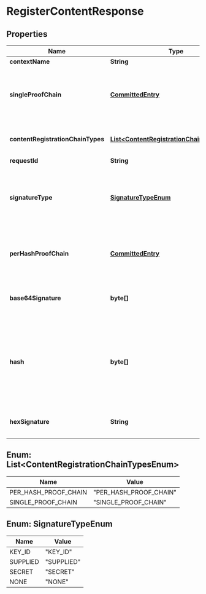 
# RegisterContentResponse

## Properties
Name | Type | Description | Notes
------------ | ------------- | ------------- | -------------
**contextName** | **String** |  | 
**singleProofChain** | [**CommittedEntry**](CommittedEntry.md) | This is the single proof chain where all hashes are stored (if configured) |  [optional]
**contentRegistrationChainTypes** | [**List&lt;ContentRegistrationChainTypesEnum&gt;**](#List&lt;ContentRegistrationChainTypesEnum&gt;) | A set of content registration targets |  [optional]
**requestId** | **String** |  |  [optional]
**signatureType** | [**SignatureTypeEnum**](#SignatureTypeEnum) | The signature type from the request or the default from the settings | 
**perHashProofChain** | [**CommittedEntry**](CommittedEntry.md) | This is the proof chain specific for the current hash (if configured) |  [optional]
**base64Signature** | **byte[]** | The calculated signature in base64 form | 
**hash** | **byte[]** | The hash in base64 format that you supplied or that was calculated. This is the actual hash for the content | 
**hexSignature** | **String** | The calculated signature in hex form | 


<a name="List<ContentRegistrationChainTypesEnum>"></a>
## Enum: List&lt;ContentRegistrationChainTypesEnum&gt;
Name | Value
---- | -----
PER_HASH_PROOF_CHAIN | &quot;PER_HASH_PROOF_CHAIN&quot;
SINGLE_PROOF_CHAIN | &quot;SINGLE_PROOF_CHAIN&quot;


<a name="SignatureTypeEnum"></a>
## Enum: SignatureTypeEnum
Name | Value
---- | -----
KEY_ID | &quot;KEY_ID&quot;
SUPPLIED | &quot;SUPPLIED&quot;
SECRET | &quot;SECRET&quot;
NONE | &quot;NONE&quot;



